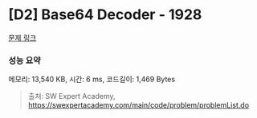 # [D2] Base64 Decoder - 1928 

[문제 링크](https://swexpertacademy.com/main/code/problem/problemDetail.do?contestProbId=AV5PR4DKAG0DFAUq) 

### 성능 요약

메모리: 13,540 KB, 시간: 6 ms, 코드길이: 1,469 Bytes



> 출처: SW Expert Academy, https://swexpertacademy.com/main/code/problem/problemList.do